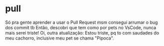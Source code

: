 # pull
Só pra gente aprender a usar o Pull Request msm
consegui arrumar o bug dos commit tb
Então, descobri que tem como por pets no VsCode, nunca mais serei triste!
Oi, outra atualização: Estou triste, pq to com saudades do meu cachorro, inclusive meu pet se chama "Pipoca".